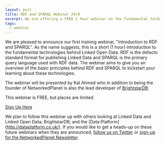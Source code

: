 ```yaml
---
layout: post
title: RDF and SPARQL Webinar 29/9
excerpt: We are offering a FREE 1 hour webinar on the fundamental technologies of the Semantic Web. Read on for details and the sign-up link!
tags:
  - webinar
---
```


We are pleased to announce our first training webinar, "Introduction to RDF and SPARQL". As the name suggests,
this is a short (1 hour) introduction to the fundamental technologies behind Linked Open Data. RDF is the 
defacto standard format for publishing Linked Data and SPARQL is the primary query language used with RDF
data. The webinar aims to give you an overview of the basic principles behind RDF and SPARQL to kickstart
your learning about these technologies.

The webinar will be presented by Kal Ahmed who in addition to being the founder of NetworkedPlanet is also
the lead developer of [BrightstarDB](http://brightstardb.com/).

This webinar is FREE, but places are limited.

<a class="btn btn-primary btn-lg" href="http://www.eventbrite.com/e/webinar-introduction-to-rdf-and-sparql-tickets-18018913054?aff=utm_source%3Deb_email%26utm_medium%3Demail%26utm_campaign%3Dnew_event_email?utm_term=eventurl_text">Sign Up Here</a>

We plan to follow this webinar up with others looking at Linked Data and Linked Open Data; BrightstarDB;
and the [Data Platform] (http://dataplatform.co.uk/). If you would like to get a heads-up on these
future webinars when they are announced, [follow us on Twitter](https://twitter.com/nwplanet) or [sign-up for the NetworkedPlanet Newsletter](/#contact).
